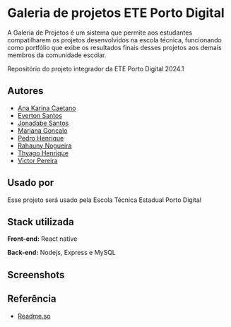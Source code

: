
# Galeria de projetos ETE Porto Digital


A Galeria de Projetos é um sistema que permite aos estudantes compatilharem os projetos desenvolvidos na escola técnica, funcionando como portfólio que exibe os resultados finais desses projetos aos demais membros da comunidade escolar.

Repositório do projeto integrador da ETE Porto Digital 2024.1


## Autores

- [Ana Karina Caetano](https://github.com/AnaK-Caetano)
- [Everton Santos](https://github.com/AnaK-Caetano)
- [Jonadabe Santos](https://github.com/AnaK-Caetano)
- [Mariana Gonçalo](https://github.com/AnaK-Caetano)
- [Pedro Henrique](https://github.com/AnaK-Caetano)
- [Rahauny Nogueira](https://github.com/AnaK-Caetano)
- [Thyago Henrique](https://github.com/AnaK-Caetano)
- [Victor Pereira](https://github.com/AnaK-Caetano)




## Usado por

Esse projeto será usado pela Escola Técnica Estadual Porto Digital


## Stack utilizada

**Front-end:** React native

**Back-end:** Nodejs, Express e MySQL


## Screenshots


## Referência

 - [Readme.so](https://readme.so/pt)
